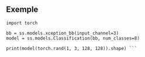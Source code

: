 ## Exemple

``` import sugar as ss
import torch

bb = ss.models.xception_bb(input_channel=3)
model = ss.models.Classification(bb, num_classes=8)

print(model(torch.rand(1, 3, 128, 128)).shape) ```